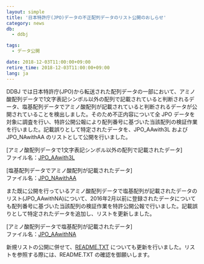```yaml
---
layout: simple
title: '日本特許庁(JPO)データの不正配列データのリスト公開のおしらせ'
category: news
db:
  - ddbj

tags:
  - データ公開

date: 2018-12-03T11:00:00+09:00
retire_time: 2018-12-03T11:00:00+09:00
lang: ja
---
```


<p>DDBJ では日本特許庁(JPO)から転送された配列データの一部において、アミノ酸配列データで1文字表記シンボル以外の配列で記載されていると判断されるデータ、塩基配列データでアミノ酸配列が記載されていると判断されるデータが公開されていることを検出しました。そのため不正内容について全 JPO データを対象に調査を行い、特許公開公報により配列番号に基づいた当該配列の検証作業を行いました。記載誤りとして特定されたデータを、JPO_AAwith3L および JPO_NAwithAA のリストとして公開を行いました。</p>

<p>[アミノ酸配列データで1文字表記シンボル以外の配列で記載されたデータ]<br>
    ファイル名：<a href="https://ddbj.nig.ac.jp/public/ddbj_database/patent/JPO_AAwith3L">JPO_AAwith3L</a></p>

<p>[塩基配列データでアミノ酸配列が記載されたデータ]<br>
    ファイル名：<a href="https://ddbj.nig.ac.jp/public/ddbj_database/patent/JPO_NAwithAA">JPO_NAwithAA</a></p>

<p>また既に公開を行っているアミノ酸配列データで塩基配列が記載されたデータのリスト(JPO_AAwithNA)について、2016年2月以前に登録されたデータについても配列番号に基づいた当該配列の検証作業を特許公開公報で行いました。記載誤りとして特定されたデータを追加し、リストを更新しました。</p>

<p>[アミノ酸配列データで塩基配列が記載されたデータ]<br>
    ファイル名：<a href="https://ddbj.nig.ac.jp/public/ddbj_database/patent/JPO_AAwithNA">JPO_AAwithNA</a></p>

<p>新規リストの公開に併せて、<a href="https://ddbj.nig.ac.jp/public/ddbj_database/patent/README.TXT">README.TXT</a> についても更新を行いました。リストを参照する際には、README.TXT の確認を御願いします。</p>
